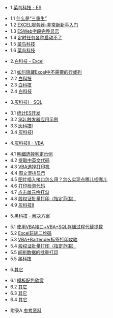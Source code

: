 * 1.[菜鸟科技 - ES](01.0.md)
 - 1.1 [什么是“三重生”](01.1.md)
 - 1.2 [EXCEL服务器-非常新新手入门](01.2.md)
 - 1.3 [ESWeb字段完整显示](01.3.md)
 - 1.4 [定时任务各种启动不了](01.4.md)
 - 1.5 [菜鸟科技](01.5.md)
 - 1.6 [菜鸟科技](01.6.md)
* 2.[白科技 - Excel](02.0.md)
 - 2.1 [如何隐藏Excel中不需要的行或列](02.1.md)
 - 2.2 [白科技](02.2.md)
 - 2.3 [白科技](02.3.md)
 - 2.4 [白科技](02.4.md)
* 3.[灰科技I - SQL](03.0.md)
 - 3.1 [统计ES开发](03.1.md)
 - 3.2 [SQL触发器应用示例](03.2.md)
 - 3.3 [灰科技I](03.3.md)
 - 3.4 [灰科技I](03.4.md)
* 4.[灰科技II - VBA](04.0.md)
 - 4.1 [明细选择判定示例](04.1.md)
 - 4.2 [提取中英文代码](04.2.md)
 - 4.3 [VBA选择打印机](04.3.md)
 - 4.4 [图文混排显示](04.4.md)
 - 4.5 [图片插入接口怎么用？怎么实现点哪儿插哪儿](04.5.md)
 - 4.6 [打印检测代码](04.6.md)
 - 4.7 [点击单元格打勾](04.7.md)
 - 4.8 [股权证批量打印（指定范围）](04.8.md)
 - 4.9 [灰科技II](04.9.md)
* 5.[黑科技 - 解决方案](05.0.md)
 - 5.1 [使用VBA接口+VBA+SQL存储过程代替提数](05.1.md)
 - 5.2 [Excel玩转二维码](05.2.md)
 - 5.3 [VBA+Bartender标签打印攻略](05.3.md)
 - 5.4 [股权证批量打印（指定范围）](05.4.md)
 - 5.5 [间断数据的批量打印](05.5.md)
 - 5.5 [黑科技](05.4.md)
* 6.[其它](06.0.md)
 - 6.1 [模板配色欣赏](06.1.md)
 - 6.2 [其它](06.2.md)
 - 6.3 [其它](06.3.md)
 - 6.4 [其它](06.4.md)
* 附录A [参考资料](ref.md)
